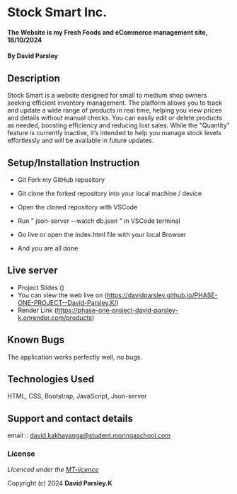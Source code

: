 # Stock Smart Inc.
#### The Website is my Fresh Foods and eCommerce management site, 18/10/2024
#### **By David Parsley**
## Description
Stock Smart is a website designed for small to medium shop owners seeking efficient inventory management. 
The platform allows you to track and update a wide range of products in real time, helping you view prices 
and details without manual checks. You can easily edit or delete products as needed, boosting efficiency and 
reducing lost sales. While the "Quantity" feature is currently inactive, it’s intended to help you manage stock
levels effortlessly and will be available in future updates.

## Setup/Installation Instruction
* Git Fork my GitHub repository
* Git clone the forked repository into your local machine / device
* Open the cloned repository with VSCode
* Run "  json-server --watch db.json " in VSCode terminal
* Go live or open the index.html file with your local Browser

* And you are all done

## Live server
* Project Slides ()
* You can view the web live on (https://davidparsley.github.io/PHASE-ONE-PROJECT--David-Parsley.K/)
* Render Link (https://phase-one-project-david-parsley-k.onrender.com/products)

## Known Bugs
The application works perfectly well, no bugs.

## Technologies Used
HTML, CSS, Bootstrap, JavaScript, Json-server

## Support and contact details
email :: david.kakhayanga@student.moringaschool.com

### License
*LIcenced under the [MT-licence](https://opensource.org/license/mit)*

Copyright (c) 2024 **David Parsley.K**